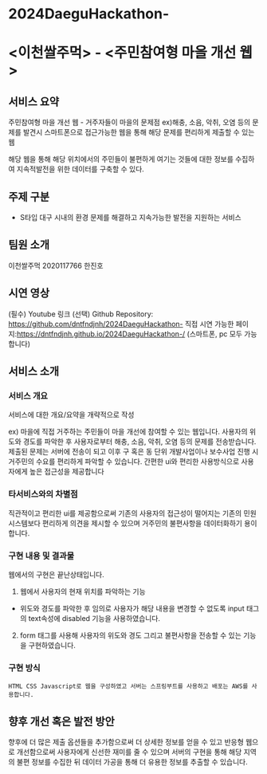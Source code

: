 # 2024DaeguHackathon-

# <이천쌀주먹> - <주민참여형 마을 개선 웹>
## 서비스 요약

주민참여형 마을 개선 웹 - 거주자들이 마을의 문제점 ex)해충, 소음, 악취, 오염 등의 문제를 발견시
스마트폰으로 접근가능한 웹을 통해 해당 문제를 편리하게 제출할 수 있는 웹

해당 웹을 통해 해당 위치에서의 주민들이 불편하게 여기는 것들에 대한 정보를 수집하여 지속적발전을 위한 데이터를 구축할 수 있다.


## 주제 구분
-	S타입 대구 시내의 환경 문제를 해결하고 지속가능한 발전을 지원하는 서비스 


## 팀원 소개
이천쌀주먹 2020117766 한진호 

## 시연 영상
(필수) Youtube 링크
(선택) Github Repository: https://github.com/dntfndjnh/2024DaeguHackathon- 
직접 시연 가능한 페이지:https://dntfndjnh.github.io/2024DaeguHackathon-/ (스마트폰, pc 모두 가능합니다)


## 서비스 소개
### 서비스 개요
서비스에 대한 개요/요약을 개략적으로 작성

ex) 
마을에 직접 거주하는 주민들이 마을 개선에 참여할 수 있는 웹입니다.
사용자의 위도와 경도를 파악한 후 사용자로부터 해충, 소음, 악취, 오염 등의 문제를 전송받습니다.
제출된 문제는 서버에 전송이 되고 이후 구 혹은 동 단위 개발사업이나 보수사업 진행 시 거주민의 수요를 편리하게 파악할 수 있습니다. 
간편한 ui와 편리한 사용방식으로 사용자에게 높은 접근성을 제공합니다



### 타서비스와의 차별점
직관적이고 편리한 ui를 제공함으로써 기존의 사용자의 접근성이 떨어지는 기존의 민원시스템보다 편리하게 의견을 제시할 수 있으며
거주민의 불편사항을 데이터화하기 용이합니다.


### 구현 내용 및 결과물
 웹에서의 구현은 끝난상태입니다.

1. 웹에서 사용자의 현재 위치를 파악하는 기능
  - 위도와 경도를 파악한 후 임의로 사용자가 해당 내용을 변경할 수 없도록 input 태그의 text속성에 disabled 기능을 사용하였습니다.
2. form 태그를 사용해 사용자의 위도와 경도 그리고 불편사항을 전송할 수 있는 기능을 구현하였습니다.

### 구현 방식
    HTML CSS Javascript로 웹을 구성하였고 서버는 스프링부트를 사용하고 배포는 AWS를 사용합니다.  


## 향후 개선 혹은 발전 방안
향후에 더 많은 제출 옵션들을 추가함으로써 더 상세한 정보를 얻을 수 있고
반응형 웹으로 개선함으로써 사용자에게 신선한 재미를 줄 수 있으며
 서버의 구현을 통해 해당 지역의 불편 정보를 수집한 뒤 데이터 가공을 통해 더 유용한 정보를 추출할 수 있습니다. 
